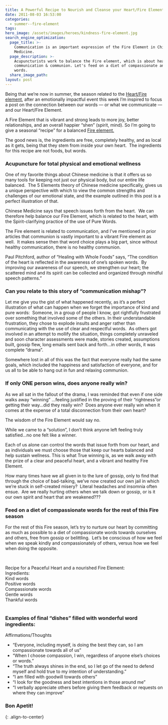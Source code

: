 ```yaml
---
title: A Powerful Recipe to Nourish and Cleanse your Heart/Fire Element
date: 2011-08-03 16:53:00
categories:
  - summer--fire-element
tags:
hero_image: /assets/images/heroes/kindness-fire-element.jpg
search_engine_optimization:
  page_title: >-
    Communication is an important expression of the Fire Element in Chinese
    Medicine.
  page_description: >-
    Acupuncturists work to balance the Fire element, which is about healthy
    communication & communion. Let's feed on a diet of compassionate and pure
    words.
  share_image_path:
layout: post
---
```


Being that we’re now in summer, the season related to the [Heart/Fire element,](http://www.wisdomwaysacupuncture.com/2017/05/23/into-the-fire-we-go-more-tips-from-an-acupuncturist-for-staying-balanced-in-summer/) after an emotionally impactful event this week I’m inspired to focus a post on the connection between our words — or what we communicate — and our Heart/Fire Element.

A Fire Element that is vibrant and strong leads to more joy, better relationships, and an overall happier “shen” (spirit, mind). So I’m going to give a seasonal “recipe” for a balanced [Fire element.](http://www.wisdomwaysacupuncture.com/2017/07/07/latest-5-element-video-fire-season-released/)

The good news is, the ingredients are free, completely healthy, and as local as it gets, being that they stem from inside your own heart.&nbsp; The ingredients for this recipe are not foods, but words.&nbsp;

### Acupuncture for total physical and emotional wellness

One of my favorite things about Chinese medicine is that it offers us so many tools for keeping not just our physical body, but our entire life balanced.&nbsp; The 5 Elements theory of Chinese medicine specifically, gives us a unique perspective with which to view the common strengths and challenges of our emotional state, and the example outlined in this post is a perfect illustration of that.

Chinese Medicine says that speech issues forth from the heart.&nbsp; We can therefore help balance our Fire Element, which is related to the heart, with the Spirit-clarifying practice of the use of Pure Words.

The Fire element is related to communication, and I’ve mentioned in prior articles that communion is vastly important to a vibrant Fire element as well.&nbsp; It makes sense then that word choice plays a big part, since without healthy communication, there is no healthy communion.

Paul Pitchford, author of “Healing with Whole Foods” says, “The condition of the heart is reflected in the awareness of one’s spoken words.&nbsp; By improving our awareness of our speech, we strengthen our heart; the scattered mind and its spirit can be collected and organized through mindful speech patterns.”

### Can you relate to this story of “communication mishap”?&nbsp;

Let me give you the gist of what happened recently, as it’s a perfect illustration of what can happen when we forget the importance of kind and pure words:&nbsp; Someone, in a group of people I know, got rightfully frustrated over something that involved some of the others. In their understandable frustration, they chose to explode insults and anger rather than communicating with the use of clear and respectful words.&nbsp; As others got involved in an attempt to mollify the situation, things completely unraveled and soon character assessments were made, stories created, assumptions built, gossip flew, long emails sent back and forth…in other words, it was complete “drama”.

Somewhere lost in all of this was the fact that everyone really had the same goals, which included the happiness and satisfaction of everyone, and for us all to be able to hang out in fun and relaxing communion.

### If only ONE person wins, does anyone really win?

As we all sat in the fallout of the drama, I was reminded that even if one side walks away “winning” …feeling justified in the proving of their “rightness”or getting their way…did they really win?&nbsp; Does anyone ever really win when it comes at the expense of a total disconnection from their own heart?

The wisdom of the Fire Element would say no.

While we came to a “solution”, I don’t think anyone left feeling truly satisfied…no one felt like a winner.

Each of us alone can control the words that issue forth from our heart, and as individuals we must choose those that keep our hearts balanced and help sustain wellness. This is what True winning is, as we walk away with the prize of a clear and peaceful heart, and a vibrant and healthy Fire Element.

How many times have we all given in to the lure of gossip, only to find that through the choice of bad-talking, we’ve now created our own jail in which we’re stuck in self-created misery?&nbsp; Literal headaches and insomnia often ensue.&nbsp; Are we really hurting others when we talk down or gossip, or is it our own spirit and heart that are weakened???

### Feed on a diet of compassionate words for the rest of this Fire season

For the rest of this Fire season, let’s try to nurture our heart by committing as much as possible to a diet of compassionate words towards ourselves and others, free from gossip or belittling.&nbsp; Let’s be conscious of how we feel when we speak kindly and compassionately of others, versus how we feel when doing the opposite.

&nbsp;

<div>Recipe for a Peaceful Heart and a nourished Fire Element:<br />Ingredients:</div>

<div>Kind words<br />Positive words<br />Compassionate words<br />Gentle words<br />Thankful words</div>

<div>&nbsp;</div>

### Examples of final “dishes” filled with wonderful word ingredients:

Affirmations/Thoughts

* “Everyone, including myself, is doing the best they can, so I am compassionate towards all of us”
* “When I choose compassion, I win, regardless of anyone else’s choices or words.”
* “The truth always shines in the end, so I let go of the need to defend myself and hold true to my intention of understanding.”
* “I am filled with goodwill towards others”
* “I look for the goodness and best intentions in those around me”
* “I verbally appreciate others before giving them feedback or requests on where they can improve”

### Bon Apetit!
{: .align-to-center}